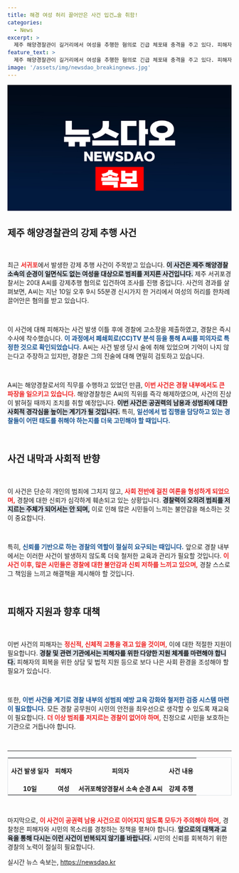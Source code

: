 ```yaml
---
title: 해경 여성 허리 끌어안은 사건 입건…술 취함!
categories:
  - News
excerpt: >
  제주 해양경찰관이 길거리에서 여성을 추행한 혐의로 긴급 체포돼 충격을 주고 있다. 피해자는 사건 이틀 후 고소장을 제출하며, 자신을 향한 무차별적인 범죄에 맞서 싸우고 있다. 사건의 전말과 해경의 대응을 살펴본다.
feature_text: >
  제주 해양경찰관이 길거리에서 여성을 추행한 혐의로 긴급 체포돼 충격을 주고 있다. 피해자는 사건 이틀 후 고소장을 제출하며, 자신을 향한 무차별적인 범죄에 맞서 싸우고 있다. 사건의 전말과 해경의 대응을 살펴본다.
image: '/assets/img/newsdao_breakingnews.jpg'
---
```


<p><img src="/assets/img/newsdao_breakingnews.jpg" alt="implanttips 속보" /></p>

<h2 data-ke-size="size26">제주 해양경찰관의 강제 추행 사건</h2>

<p data-ke-size="size16">&nbsp;</p>

<p data-ke-size="size16">최근 <b><span style="color: #ee2323;">서귀포</span></b>에서 발생한 강제 추행 사건이 주목받고 있습니다. <b><span style="background-color: #21538527;">이 사건은 제주 해양경찰소속의 순경이 일면식도 없는 여성을 대상으로 범죄를 저지른 사건입니다.</span></b> 제주 서귀포경찰서는 20대 A씨를 강제추행 혐의로 입건하여 조사를 진행 중입니다. 사건의 경과를 살펴보면, A씨는 지난 10일 오후 9시 55분경 신시가지 한 거리에서 여성의 허리를 한차례 끌어안은 혐의를 받고 있습니다.</p>

<p data-ke-size="size16">&nbsp;</p>

<p data-ke-size="size16">이 사건에 대해 피해자는 사건 발생 이틀 후에 경찰에 고소장을 제출하였고, 경찰은 즉시 수사에 착수했습니다. <b><span style="color: #1a5490;">이 과정에서 폐쇄회로(CC)TV 분석 등을 통해 A씨를 피의자로 특정한 것으로 확인되었습니다.</span></b> A씨는 사건 발생 당시 술에 취해 있었으며 기억이 나지 않는다고 주장하고 있지만, 경찰은 그의 진술에 대해 면밀히 검토하고 있습니다. </p>

<p data-ke-size="size16">&nbsp;</p>

<p data-ke-size="size16">A씨는 해양경찰로서의 직무를 수행하고 있었던 만큼, <b><span style="color: #ee2323;">이번 사건은 경찰 내부에서도 큰 파장을 일으키고 있습니다.</span></b> 해양경찰청은 A씨의 직위를 즉각 해제하였으며, 사건의 진상이 밝혀질 때까지 조치를 취할 예정입니다. <b><span style="background-color: #21538527;">이번 사건은 공권력의 남용과 성범죄에 대한 사회적 경각심을 높이는 계기가 될 것입니다.</span></b> 특히, <b><span style="color: #1a5490;">일선에서 법 집행을 담당하고 있는 경찰들이 어떤 태도를 취해야 하는지를 더욱 고민해야 할 때입니다.</span></b></p>

<p data-ke-size="size16">&nbsp;</p>

<h2 data-ke-size="size26">사건 내막과 사회적 반향</h2>

<p data-ke-size="size16">&nbsp;</p>

<p data-ke-size="size16">이 사건은 단순히 개인의 범죄에 그치지 않고, <b><span style="color: #ee2323;">사회 전반에 걸친 여론을 형성하게 되었으며,</span></b> 경찰에 대한 신뢰가 심각하게 훼손되고 있는 상황입니다. <b><span style="background-color: #21538527;">경찰력이 오히려 범죄를 저지르는 주체가 되어서는 안 되며,</span></b> 이로 인해 많은 시민들이 느끼는 불안감을 해소하는 것이 중요합니다.</p>

<p data-ke-size="size16">&nbsp;</p>

<p data-ke-size="size16">특히, <b><span style="color: #1a5490;">신뢰를 기반으로 하는 경찰의 역할이 절실히 요구되는 때입니다.</span></b> 앞으로 경찰 내부에서는 이러한 사건이 발생하지 않도록 더욱 철저한 교육과 관리가 필요할 것입니다. <b><span style="color: #ee2323;">이 사건 이후, 많은 시민들은 경찰에 대한 불안감과 신뢰 저하를 느끼고 있으며,</span></b> 경찰 스스로 그 책임을 느끼고 해결책을 제시해야 할 것입니다.</p>

<p data-ke-size="size16">&nbsp;</p>

<h2 data-ke-size="size26">피해자 지원과 향후 대책</h2>

<p data-ke-size="size16">&nbsp;</p>

<p data-ke-size="size16">이번 사건의 피해자는 <b><span style="color: #ee2323;">정신적, 신체적 고통을 겪고 있을 것이며,</span></b> 이에 대한 적절한 지원이 필요합니다. <b><span style="background-color: #21538527;">경찰 및 관련 기관에서는 피해자를 위한 다양한 지원 체계를 마련해야 합니다.</span></b> 피해자의 회복을 위한 상담 및 법적 지원 등으로 보다 나은 사회 환경을 조성해야 할 필요가 있습니다.</p>

<p data-ke-size="size16">&nbsp;</p>

<p data-ke-size="size16">또한, <b><span style="color: #1a5490;">이번 사건을 계기로 경찰 내부의 성범죄 예방 교육 강화와 철저한 검증 시스템 마련이 필요합니다.</span></b> 모든 경찰 공무원이 시민의 안전을 최우선으로 생각할 수 있도록 재교육이 필요합니다. <b><span style="color: #ee2323;">더 이상 범죄를 저지르는 경찰이 없어야 하며,</span></b> 진정으로 시민을 보호하는 기관으로 거듭나야 합니다.</p>

<p data-ke-size="size16">&nbsp;</p>

<hr />

<table style="width:100%; border-collapse: collapse; border: 1px solid #dee2e6;">
    <tr>
        <th style="text-align: center; height: 50px;"><b>사건 발생 일자</b></th>
        <th style="text-align: center; height: 50px;"><b>피해자</b></th>
        <th style="text-align: center; height: 50px;"><b>피의자</b></th>
        <th style="text-align: center; height: 50px;"><b>사건 내용</b></th>
    </tr>
    <tr>
        <td style="text-align: center; height: 17px;"><b>10일</b></td>
        <td style="text-align: center; height: 17px;"><b>여성</b></td>
        <td style="text-align: center; height: 17px;"><b>서귀포해양경찰서 소속 순경 A씨</b></td>
        <td style="text-align: center; height: 17px;"><b>강제 추행</b></td>
    </tr>
</table>

<p data-ke-size="size16">&nbsp;</p>

<p data-ke-size="size16">마지막으로, <b><span style="color: #ee2323;">이 사건이 공권력 남용 사건으로 이어지지 않도록 모두가 주의해야 하며,</span></b> 경찰청은 피해자와 시민의 목소리를 경청하는 정책을 펼쳐야 합니다. <b><span style="background-color: #21538527;">앞으로의 대책과 교육을 통해 다시는 이런 사건이 반복되지 않기를 바랍니다.</span></b> 시민의 신뢰를 회복하기 위한 경찰의 노력이 절실히 필요합니다.</p>
실시간 뉴스 속보는, <a href="https://newsdao.kr" rel="dofollow">https://newsdao.kr</a>


